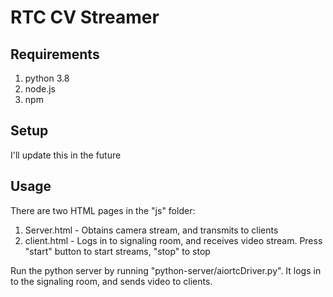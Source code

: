 # RTC CV Streamer

## Requirements

1. python 3.8
1. node.js
1. npm

## Setup

I'll update this in the future

## Usage

There are two HTML pages in the "js" folder:
1. Server.html - Obtains camera stream, and transmits to clients
1. client.html - Logs in to signaling room, and receives video stream. Press "start" button to start streams, "stop" to stop

Run the python server by running "python-server/aiortcDriver.py". It logs in to the signaling room, and sends video to clients.
